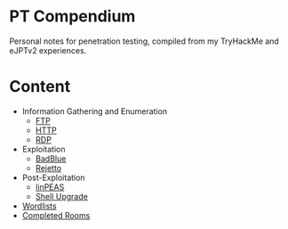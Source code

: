 # PT Compendium
Personal notes for penetration testing, compiled from my TryHackMe and eJPTv2 experiences.

# Content
- Information Gathering and Enumeration
  - [FTP](/Information%20Gathering%20and%20Enumeration/FTP.md)
  - [HTTP](/Information%20Gathering%20and%20Enumeration/HTTP.md)
  - [RDP](/Information%20Gathering%20and%20Enumeration/RDP.md)
- Exploitation
  - [BadBlue](/Exploitation/BadBlue.md)
  - [Rejetto](/Exploitation/Rejetto.md)
- Post-Exploitation
  - [linPEAS](/Post-Exploitation/linPEAS.md)
  - [Shell Upgrade](Post-Exploitation/ShellUpgrade.md)
- [Wordlists](/Wordlists.md)
- [Completed Rooms](/CompletedRooms.md)
